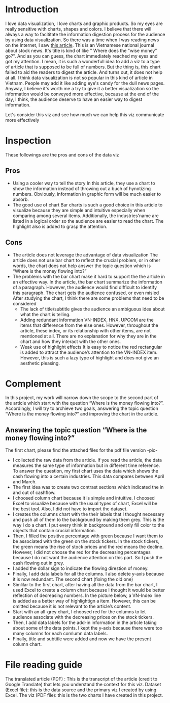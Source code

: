 # Introduction
I love data visualization, I love charts and graphic products. So my eyes are really sensitive with charts, shapes and colors. I believe that there will always a way to facititate the information digestion process for the audience by using data visualization.
So there was a time when I was reading news on the Internet, I saw [this article](https://laodong.vn/tien-te-dau-tu/chung-khoan-tien-khon-dang-chay-vao-co-phieu-nao-1041204.ldo). This is an Vietnamese national journal about stock news. It's title is kind of like " Where does the "wise money" go?". And as you can guess, the chart immediately reached my eyes and got my attention. 
I mean, it is such a wonderfull idea to add a viz to a type of article that is supposed to be full of numbers. But the thing is, this chart failed to aid the readers to digest the article. And turns out, it does not help at all.
I think data visualization is not so popular in this kind of article in Vietnam. People may add it like adding eye's candy for the dull news pages. Anyway, I believe it's worth me a try to give it a better visualization so the information would be conveyed more effective, because at the end of the day, I think, the audience deserve to have an easier way to digest information. 
 
Let's consider this viz and see how much we can help this viz communicate more effectively 

# Inspection
These followings are the pros and cons of the data viz 
## Pros
* Using a cooler way to tell the story
In this article, they use a chart to show the information instead of throwing out a buch of hynotizing numbers. Obviously, information in graphic form will be much easier to absorb.
* The good use of chart
Bar charts is such a good choice in this article to visualize because they are simple and intuitive especially when comparing among several items. Additionally, the industries'name are listed in a logical order so the audience are easier to read the chart. The highlight also is added to grasp the attention.
## Cons
* The article does not leverage the advantage of data visualization
The article does not use bar chart to reflect the crucial problem, or in other words, the chart does not help answer the topic question which is “Where is the money flowing into?”
* The problems with the bar chart make it hard to support the the article in an effective way. 
In the article, the bar chart summarize the information of a paragraph. However, the audience would find difficult to identify this paragraph. The chart gets the audience confused, or even misled
After studying the chart, I think there are some problems that need to be considered
  * The lack of title/subtitle gives the audience an ambiguous idea about what the chart is telling.  
  * Adding redundant information 
VN-INDEX, HNX, UPCOM are the items that difference from the else ones. However, throughout the article, these index, or its relationship with other items, are not mentioned at all. There are no explanation for why they are in the chart and how they interact with the other ones.
  * Weak use of highlight effects
It is easy to notice the red rectangular is added to attract the audience’s attention to the VN-INDEX item. However, this is such a lazy type of highlight and does not give an aesthetic pleasing.  

# Complement  
In this project, my work will narrow down the scope to the second part of the article which start with the question “Where is the money flowing into?”. Accordingly, I will try to archieve two goals, answering the topic question “Where is the money flowing into?” and improving the chart in the article. 
## Answering the topic question “Where is the money flowing into?”
The first chart, please find the attached files for the pdf file version
-pic-
- I collected the raw data from the article. If you read the article, the data measures the same type of information but in different time reference. To answer the question, my first chart uses the data which shows the cash flowing into a certain industries. This data compares between April and March. 
- The first idea was to create two contrast sections which indicated the in and out of cashflow. 
- I choosed column chart because it is simple and intuitive. I choosed Excel to visualize because with the usual types of chart, Excel will be the best tool. Also, I did not have to import the dataset.
- I creates the columns chart with the their labels that I thought necessary and push all of them to the background by making them grey. This is the way I do a chart. I put every think in background and only fill color to the objects that contain crucial information. 
- Then, I filled the positive percentage with green because I want them to be associated with the green on the stock tickers. In the stock tickers, the green means the rise of stock prices and the red means the decline. However, I did not choose the red for the decreasing percentages because I do not want the audience attention on this part. So I push the cash flowing out in grey. 
- I added the dollar sign to indicate the flowing direstion of money. 
- Finally, I add data labels for all the columns. I also delete y-axis because it is now redundant.
The second chart (fixing the old one)
-  Simlilar to the first chart, after having all the data from the bar chart, I used Excel to create a column chart because I thought it would be better reflection of decreasing numbers. In the picture below, a VN-Index line is added as a better way of highlightign a item.  However, this can be omitted because it is not relevant to the article’s content. 
- Start with an all-grey chart,  I choosed red for the columns to let audience associate with the decreasing prices on the stock tickers.
- Then, I add data labels for the add-in information in the article taking about some of the data points. I kept the y-axis because there were too many columns for each comlumn data labels. 
- Finally, title and subtitle were added and now we have the present column chart.


# File reading guide
The translated article (PDF) : This is the transcript of the article (credit to Google Translate) that lets you understand the context for this viz.
Dataset (Excel file): this is the data source and the primary viz I created by using Excel.
The viz (PDF file): this is the two charts I have created in this project.
